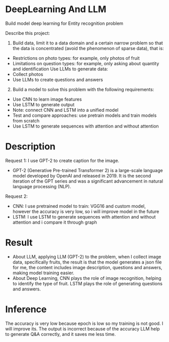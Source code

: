 # DeepLearning And LLM
Build model deep learning for Entity recognition problem

Describe this project:
1. Build data, limit it to a data domain and a certain narrow problem so that the data is concentrated (avoid the phenomenon of sparse data), that is:
  - Restrictions on photo types: for example, only photos of fruit
  - Limitations on question types: for example, only asking about quantity and identification
  Use LLMs to generate data:
  - Collect photos
  - Use LLMs to create questions and answers
2. Build a model to solve this problem with the following requirements:
  - Use CNN to learn image features
  - Use LSTM to generate output 
  - Note: connect CNN and LSTM into a unified model 
  - Test and compare approaches: use pretrain models and train models from scratch
  - Use LSTM to generate sequences with attention and without attention

# Description
Request 1: I use GPT-2 to create caption for the image.
 - GPT-2 (Generative Pre-trained Transformer 2) is a large-scale language model developed by OpenAI and released in 2019. It is the second iteration of the GPT series and was a significant advancement in natural language processing (NLP).

Request 2: 
 - CNN: I use pretrained model to train: VGG16 and custom model, however the accuracy is very low, so i will improve model in the future
 - LSTM: I use LSTM to generate sequences with attention and without attention and i compare it through graph

# Result 
- About LLM, applying LLM (GPT-2) to the problem, when I collect image data, specifically fruits, the result is that the model generates a json file for me, the content includes image description, questions and answers, making model training easier.
- About Deep Learning, CNN plays the role of image recognition, helping to identify the type of fruit. LSTM plays the role of generating questions and answers.

# Inference
The accuracy is very low because epoch is low so my training is not good. I will improve its.
The output is incorrect because of the accuracy
LLM help to generate Q&A correctly, and it saves me less time.  